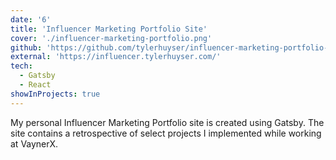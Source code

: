 ```yaml
---
date: '6'
title: 'Influencer Marketing Portfolio Site'
cover: './influencer-marketing-portfolio.png'
github: 'https://github.com/tylerhuyser/influencer-marketing-portfolio-gatsby'
external: 'https://influencer.tylerhuyser.com/'
tech:
  - Gatsby
  - React
showInProjects: true
---
```


My personal Influencer Marketing Portfolio site is created using Gatsby. The site contains a retrospective of select projects I implemented while working at VaynerX.